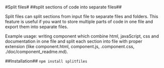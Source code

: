 #Split files#
##split sections of code into separate files##

Split files can split sections from input file to separate files and folders. This feature is useful if you want to store multiple parts of code in one file and export them into separate files.

Example usage: writing component which combine html, javaScript, css and documentation in one file and split each section into file with proper extension (like component.html, component.js, .component.css, ./doc/component_readme.md).

##Installation##
`
npm install splitfiles
`